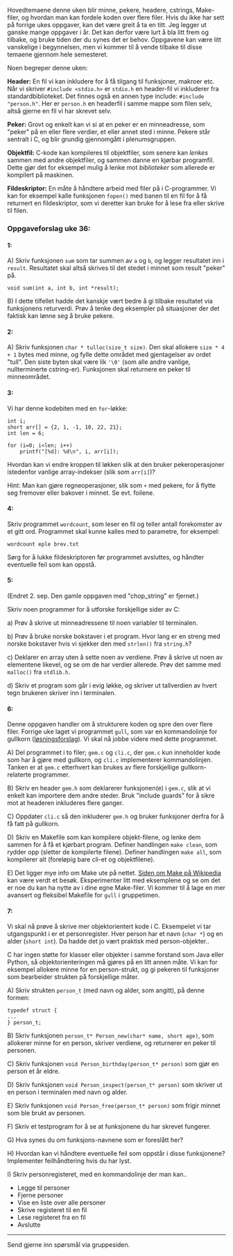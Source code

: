
Hovedtemaene denne uken blir minne, pekere, headere, cstrings, Make-filer, og hvordan man kan fordele koden over flere filer. Hvis du ikke har sett på forrige ukes oppgaver, kan det være greit å ta en titt. Jeg legger ut ganske mange oppgaver i år. Det kan derfor være lurt å bla litt frem og tilbake, og bruke tiden der du synes det er behov. Oppgavene kan være litt vanskelige i begynnelsen, men vi kommer til å vende tilbake til disse temaene gjennom hele semesteret.

Noen begreper denne uken:

**Header:** En fil vi kan inkludere for å få tilgang til funksjoner, makroer etc. Når vi skriver `#include <stdio.h>` er `stdio.h` en header-fil vi inkluderer fra standardbiblioteket. Det finnes også en annen type include: `#include "person.h"`. Her er `person.h` en headerfil i samme mappe som filen selv, altså gjerne en fil vi har skrevet selv.

**Peker:** Grovt og enkelt kan vi si at en peker er en minneadresse, som "peker" på en eller flere verdier, et eller annet sted i minne. Pekere står sentralt i C, og blir grundig gjennomgått i plenumsgruppen.

**Objektfil:** C-kode kan kompileres til objektfiler, som senere kan *lenkes* sammen med andre objektfiler, og sammen danne en kjørbar programfil. Dette gjør det for eksempel mulig å lenke mot *biblioteker* som allerede er kompilert på maskinen.

**Fildeskriptor:** En måte å håndtere arbeid med filer på i C-programmer. Vi kan for eksempel kalle funksjonen `fopen()` med banen til en fil for å få returnert en fildeskriptor, som vi deretter kan bruke for å lese fra eller skrive til filen.


### Oppgaveforslag uke 36:

#### 1:

A) Skriv funksjonen `sum` som tar summen av `a` og `b`, og legger resultatet inn i `result`. Resultatet skal altså skrives til det stedet i minnet som result "peker" på.

    void sum(int a, int b, int *result);

B) I dette tilfellet hadde det kanskje vært bedre å gi tilbake resultatet via funksjonens returverdi. Prøv å tenke deg eksempler på situasjoner der det faktisk kan lønne seg å bruke pekere.


#### 2:


A)
Skriv funksjonen `char * tulloc(size_t size)`. Den skal allokere `size * 4 + 1` bytes med minne, og fylle dette området med gjentagelser av ordet "tull". Den siste byten skal være lik `'\0'` (som alle andre vanlige, nullterminerte cstring-er). Funksjonen skal returnere en peker til minneområdet.


#### 3:

Vi har denne kodebiten med en `for`-løkke:

    int i;
    short arr[] = {2, 1, -1, 10, 22, 21};
    int len = 6;

    for (i=0; i<len; i++)
        printf("[%d]: %d\n", i, arr[i]);

Hvordan kan vi endre kroppen til løkken slik at den bruker pekeroperasjoner istedenfor vanlige array-indekser (slik som `arr[i]`)?

Hint: Man kan gjøre regneoperasjoner, slik som `+` med pekere, for å flytte seg fremover eller bakover i minnet. Se evt. foilene.


#### 4:

Skriv programmet `wordcount`, som leser en fil og teller antall forekomster av et gitt ord. Programmet skal kunne kalles med to parametre, for eksempel:

    wordcount eple brev.txt

Sørg for å lukke fildeskriptoren før programmet avsluttes, og håndter eventuelle feil som kan oppstå.


#### 5:

(Endret 2. sep. Den gamle oppgaven med "chop_string" er fjernet.)

Skriv noen programmer for å utforske forskjellige sider av C:

a) Prøv å skrive ut minneadressene til noen variabler til terminalen.

b) Prøv å bruke norske bokstaver i et program. Hvor lang er en streng med norske bokstaver hvis vi sjekker den med `strlen()` fra `string.h`?

c) Deklarer en array uten å sette noen av verdiene. Prøv å skrive ut noen av elementene likevel, og se om de har verdier allerede. Prøv det samme med `malloc()` fra `stdlib.h`.

d) Skriv et program som går i evig løkke, og skriver ut tallverdien av hvert tegn brukeren skriver inn i terminalen.


#### 6:

Denne oppgaven handler om å strukturere koden og spre den over flere filer. Forrige uke laget vi programmet `gull`, som var en kommandolinje for gullkorn ([løsningsforslag](https://github.com/INF1060H11/oppgaver/tree/master/uke35forslag/gull)). Vi skal nå jobbe videre med dette programmet.


A)
Del programmet i to filer; `gem.c` og `cli.c`, der `gem.c` kun inneholder kode som har å gjøre med gullkorn, og `cli.c` implementerer kommandolinjen. Tanken er at `gem.c` etterhvert kan brukes av flere forskjellige gullkorn-relaterte programmer.

B)
Skriv en header `gem.h` som deklarerer funksjonen(e) i `gem.c`, slik at vi enkelt kan importere dem andre steder. Bruk "include guards" for å sikre mot at headeren inkluderes flere ganger.

C)
Oppdater `cli.c` så den inkluderer `gem.h` og bruker funksjoner derfra for å få fatt på gullkorn.

D)
Skriv en Makefile som kan kompilere objekt-filene, og lenke dem sammen for å få et kjørbart program. Definer handlingen `make clean`, som rydder opp (sletter de kompilerte filene). Definer handlingen `make all`, som kompilerer alt (foreløpig bare cli-et og objektfilene).

E)
Det ligger mye info om Make ute på nettet. [Siden om Make på Wikipedia][wpmake] kan være verdt et besøk. Eksperimenter litt med eksemplene og se om det er noe du kan ha nytte av i dine egne Make-filer. Vi kommer til å lage en mer avansert og fleksibel Makefile for `gull` i gruppetimen. 


#### 7:

Vi skal nå prøve å skrive mer objektorientert kode i C. Eksempelet vi tar utgangspunkt i er et personregister. Hver person har et navn (`char *`) og en alder (`short int`). Da hadde det jo vært praktisk med person-objekter..

C har ingen støtte for klasser eller objekter i samme forstand som Java eller Python, så objektorienteringen må gjøres på en litt annen måte. Vi kan for eksempel allokere minne for en person-strukt, og gi pekeren til funksjoner som bearbeider strukten på forskjellige måter.

A)
Skriv strukten `person_t` (med navn og alder, som angitt), på denne formen:

    typedef struct {
    ...
    } person_t;

B)
Skriv funksjonen `person_t* Person_new(char* name, short age)`, som allokerer minne for en person, skriver verdiene, og returnerer en peker til personen.

C)
Skriv funksjonen `void Person_birthday(person_t* person)` som gjør en person et år eldre.

D)
Skriv funksjonen `void Person_inspect(person_t* person)` som skriver ut en person i terminalen med navn og alder.

E)
Skriv funksjonen `void Person_free(person_t* person)` som frigir minnet som ble brukt av personen.

F)
Skriv et testprogram for å se at funksjonene du har skrevet fungerer.

G)
Hva synes du om funksjons-navnene som er foreslått her?

H)
Hvordan kan vi håndtere eventuelle feil som oppstår i disse funksjonene? Implementer feilhåndtering hvis du har lyst.

I)
Skriv personregisteret, med en kommandolinje der man kan..

- Legge til personer
- Fjerne personer
- Vise en liste over alle personer
- Skrive registeret til en fil
- Lese registeret fra en fil
- Avslutte

---

Send gjerne inn spørsmål via gruppesiden.

[wpmake]: http://en.wikipedia.org/wiki/Make_(software)
